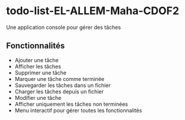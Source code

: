 # todo-list-EL-ALLEM-Maha-CDOF2
Une application console pour gérer des tâches

## Fonctionnalités
- Ajouter une tâche
- Afficher les tâches
- Supprimer une tâche
- Marquer une tâche comme terminée
- Sauvegarder les tâches dans un fichier
- Charger les tâches depuis un fichier
- Modifier une tâche
- Afficher uniquement les tâches non terminées
- Menu interactif pour gérer toutes les fonctionnalités
